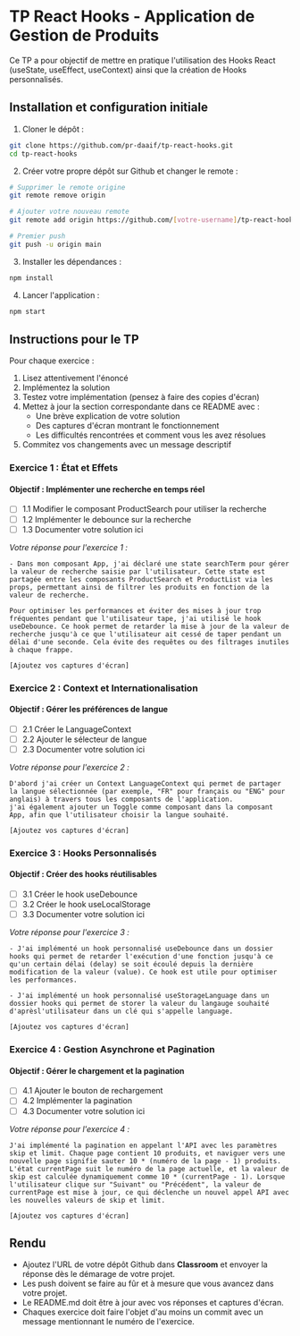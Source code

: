 # TP React Hooks - Application de Gestion de Produits

Ce TP a pour objectif de mettre en pratique l'utilisation des Hooks React (useState, useEffect, useContext) ainsi que la création de Hooks personnalisés.

## Installation et configuration initiale

1. Cloner le dépôt :
```bash
git clone https://github.com/pr-daaif/tp-react-hooks.git
cd tp-react-hooks
```

2. Créer votre propre dépôt sur Github et changer le remote :
```bash
# Supprimer le remote origine
git remote remove origin

# Ajouter votre nouveau remote
git remote add origin https://github.com/[votre-username]/tp-react-hooks.git

# Premier push
git push -u origin main
```

3. Installer les dépendances :
```bash
npm install
```

4. Lancer l'application :
```bash
npm start
```

## Instructions pour le TP

Pour chaque exercice :
1. Lisez attentivement l'énoncé
2. Implémentez la solution
3. Testez votre implémentation (pensez à faire des copies d'écran)
4. Mettez à jour la section correspondante dans ce README avec :
   - Une brève explication de votre solution
   - Des captures d'écran montrant le fonctionnement
   - Les difficultés rencontrées et comment vous les avez résolues
5. Commitez vos changements avec un message descriptif

### Exercice 1 : État et Effets 
#### Objectif : Implémenter une recherche en temps réel

- [ ] 1.1 Modifier le composant ProductSearch pour utiliser la recherche
- [ ] 1.2 Implémenter le debounce sur la recherche
- [ ] 1.3 Documenter votre solution ici

_Votre réponse pour l'exercice 1 :_
```
- Dans mon composant App, j'ai déclaré une state searchTerm pour gérer la valeur de recherche saisie par l'utilisateur. Cette state est partagée entre les composants ProductSearch et ProductList via les props, permettant ainsi de filtrer les produits en fonction de la valeur de recherche.

Pour optimiser les performances et éviter des mises à jour trop fréquentes pendant que l'utilisateur tape, j'ai utilisé le hook useDebounce. Ce hook permet de retarder la mise à jour de la valeur de recherche jusqu'à ce que l'utilisateur ait cessé de taper pendant un délai d'une seconde. Cela évite des requêtes ou des filtrages inutiles à chaque frappe.

[Ajoutez vos captures d'écran]
```

### Exercice 2 : Context et Internationalisation
#### Objectif : Gérer les préférences de langue

- [ ] 2.1 Créer le LanguageContext
- [ ] 2.2 Ajouter le sélecteur de langue
- [ ] 2.3 Documenter votre solution ici

_Votre réponse pour l'exercice 2 :_
```
D'abord j'ai créer un Context LanguageContext qui permet de partager la langue sélectionnée (par exemple, "FR" pour français ou "ENG" pour anglais) à travers tous les composants de l'application.
j'ai également ajouter un Toggle comme composant dans la composant App, afin que l'utilisateur choisir la langue souhaité.

[Ajoutez vos captures d'écran]
```

### Exercice 3 : Hooks Personnalisés
#### Objectif : Créer des hooks réutilisables

- [ ] 3.1 Créer le hook useDebounce
- [ ] 3.2 Créer le hook useLocalStorage
- [ ] 3.3 Documenter votre solution ici

_Votre réponse pour l'exercice 3 :_
```
- J'ai implémenté un hook personnalisé useDebounce dans un dossier hooks qui permet de retarder l'exécution d'une fonction jusqu'à ce qu'un certain délai (delay) se soit écoulé depuis la dernière modification de la valeur (value). Ce hook est utile pour optimiser les performances.

- J'ai implémenté un hook personnalisé useStorageLanguage dans un dossier hooks qui permet de storer la valeur du langauge souhaité d'aprèsl'utilisateur dans un clé qui s'appelle language.

[Ajoutez vos captures d'écran]
```

### Exercice 4 : Gestion Asynchrone et Pagination
#### Objectif : Gérer le chargement et la pagination

- [ ] 4.1 Ajouter le bouton de rechargement
- [ ] 4.2 Implémenter la pagination
- [ ] 4.3 Documenter votre solution ici

_Votre réponse pour l'exercice 4 :_
```
J'ai implémenté la pagination en appelant l'API avec les paramètres skip et limit. Chaque page contient 10 produits, et naviguer vers une nouvelle page signifie sauter 10 * (numéro de la page - 1) produits.
L'état currentPage suit le numéro de la page actuelle, et la valeur de skip est calculée dynamiquement comme 10 * (currentPage - 1). Lorsque l'utilisateur clique sur "Suivant" ou "Précédent", la valeur de currentPage est mise à jour, ce qui déclenche un nouvel appel API avec les nouvelles valeurs de skip et limit.

[Ajoutez vos captures d'écran]
```

## Rendu

- Ajoutez l'URL de votre dépôt Github dans  **Classroom** et envoyer la réponse dès le démarage de votre projet.
- Les push doivent se faire au fûr et à mesure que vous avancez dans votre projet.
- Le README.md doit être à jour avec vos réponses et captures d'écran. 
- Chaques exercice doit faire l'objet d'au moins un commit avec un message mentionnant le numéro de l'exercice.